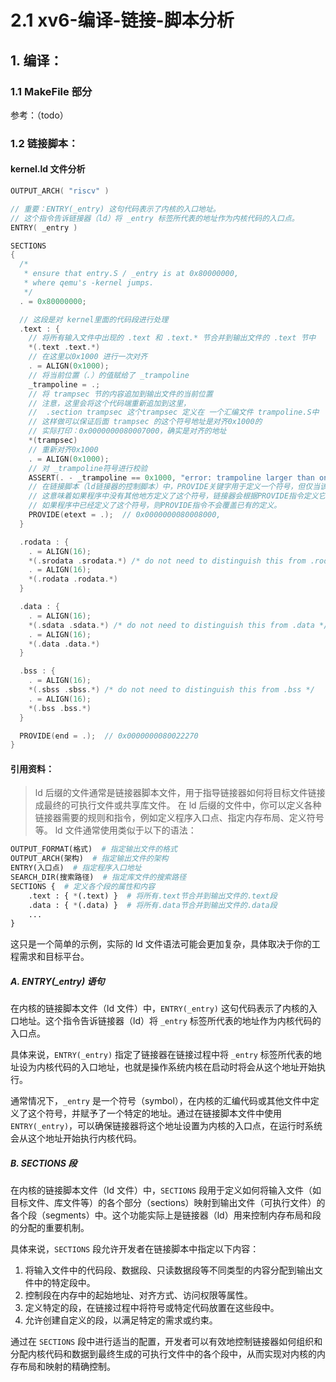 # 2.1 xv6-编译-链接-脚本分析

## 1. 编译：

### 1.1 MakeFile 部分

参考：（todo）



### 1.2 链接脚本：

#### kernel.ld 文件分析

```C
OUTPUT_ARCH( "riscv" )

// 重要：ENTRY(_entry) 这句代码表示了内核的入口地址。
// 这个指令告诉链接器（ld）将 _entry 标签所代表的地址作为内核代码的入口点。
ENTRY( _entry )

SECTIONS
{
  /*
   * ensure that entry.S / _entry is at 0x80000000,
   * where qemu's -kernel jumps.
   */
  . = 0x80000000;

  // 这段是对 kernel里面的代码段进行处理
  .text : {
    // 将所有输入文件中出现的 .text 和 .text.* 节合并到输出文件的 .text 节中
    *(.text .text.*)
    // 在这里以0x1000 进行一次对齐
    . = ALIGN(0x1000);
    // 将当前位置（.）的值赋给了 _trampoline
    _trampoline = .;
    // 将 trampsec 节的内容追加到输出文件的当前位置
    // 注意，这里会将这个代码端重新追加到这里，
    //  .section trampsec 这个trampsec 定义在 一个汇编文件 trampoline.S中
    // 这样做可以保证后面 trampsec 的这个符号地址是对齐0x1000的
    // 实际打印：0x0000000080007000，确实是对齐的地址
    *(trampsec)
    // 重新对齐0x1000
    . = ALIGN(0x1000);
    // 对 _trampoline符号进行校验
    ASSERT(. - _trampoline == 0x1000, "error: trampoline larger than one page");
    // 在链接脚本（ld链接器的控制脚本）中，PROVIDE关键字用于定义一个符号，但仅当该符号尚未定义时。
    // 这意味着如果程序中没有其他地方定义了这个符号，链接器会根据PROVIDE指令定义它，
    // 如果程序中已经定义了这个符号，则PROVIDE指令不会覆盖已有的定义。
    PROVIDE(etext = .);  // 0x0000000080008000,
  }

  .rodata : {
    . = ALIGN(16);
    *(.srodata .srodata.*) /* do not need to distinguish this from .rodata */
    . = ALIGN(16);
    *(.rodata .rodata.*)
  }

  .data : {
    . = ALIGN(16);
    *(.sdata .sdata.*) /* do not need to distinguish this from .data */
    . = ALIGN(16);
    *(.data .data.*)
  }

  .bss : {
    . = ALIGN(16);
    *(.sbss .sbss.*) /* do not need to distinguish this from .bss */
    . = ALIGN(16);
    *(.bss .bss.*)
  }

  PROVIDE(end = .);  // 0x0000000080022270
}
```

#### 引用资料：

> ld 后缀的文件通常是链接器脚本文件，用于指导链接器如何将目标文件链接成最终的可执行文件或共享库文件。 在 ld 后缀的文件中，你可以定义各种链接器需要的规则和指令，例如定义程序入口点、指定内存布局、定义符号等。 ld 文件通常使用类似于以下的语法：

```Python
OUTPUT_FORMAT(格式)  # 指定输出文件的格式
OUTPUT_ARCH(架构)  # 指定输出文件的架构
ENTRY(入口点)  # 指定程序入口地址
SEARCH_DIR(搜索路径)  # 指定库文件的搜索路径
SECTIONS {  # 定义各个段的属性和内容
    .text : { *(.text) }  # 将所有.text节合并到输出文件的.text段
    .data : { *(.data) }  # 将所有.data节合并到输出文件的.data段
    ...
}
```

这只是一个简单的示例，实际的 ld 文件语法可能会更加复杂，具体取决于你的工程需求和目标平台。



##### A. ENTRY(_entry) 语句

在内核的链接脚本文件（ld 文件）中，`ENTRY(_entry)` 这句代码表示了内核的入口地址。这个指令告诉链接器（ld）将 `_entry` 标签所代表的地址作为内核代码的入口点。

具体来说，`ENTRY(_entry)` 指定了链接器在链接过程中将 `_entry` 标签所代表的地址设为内核代码的入口地址，也就是操作系统内核在启动时将会从这个地址开始执行。

通常情况下，`_entry` 是一个符号（symbol），在内核的汇编代码或其他文件中定义了这个符号，并赋予了一个特定的地址。通过在链接脚本文件中使用 `ENTRY(_entry)`，可以确保链接器将这个地址设置为内核的入口点，在运行时系统会从这个地址开始执行内核代码。

##### B. SECTIONS 段

在内核的链接脚本文件（ld 文件）中，`SECTIONS` 段用于定义如何将输入文件（如目标文件、库文件等）的各个部分（sections）映射到输出文件（可执行文件）的各个段（segments）中。这个功能实际上是链接器（ld）用来控制内存布局和段的分配的重要机制。

具体来说，`SECTIONS` 段允许开发者在链接脚本中指定以下内容：

1. 将输入文件中的代码段、数据段、只读数据段等不同类型的内容分配到输出文件中的特定段中。
2. 控制段在内存中的起始地址、对齐方式、访问权限等属性。
3. 定义特定的段，在链接过程中将符号或特定代码放置在这些段中。
4. 允许创建自定义的段，以满足特定的需求或约束。

通过在 `SECTIONS` 段中进行适当的配置，开发者可以有效地控制链接器如何组织和分配内核代码和数据到最终生成的可执行文件中的各个段中，从而实现对内核的内存布局和映射的精确控制。
